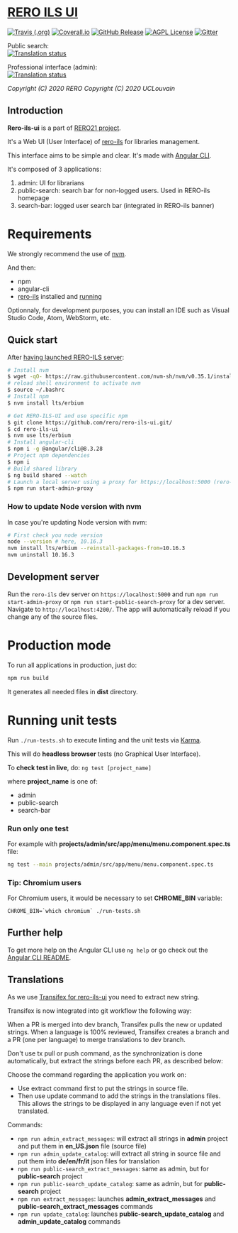 # [RERO ILS UI][1]

[![Travis (.org)](https://img.shields.io/travis/rero/rero-ils-ui)](https://travis-ci.org/github/rero/rero-ils-ui)
[![Coverall.io](https://img.shields.io/coveralls/rero/rero-ils.svg)](https://coveralls.io/r/rero/rero-ils)
[![GitHub Release](https://img.shields.io/github/tag/rero/rero-ils-ui.svg?style=flat)](https://github.com/rero/rero-ils-ui/releases/latest)
[![AGPL License](https://img.shields.io/badge/license-AGPL-blue.svg)](http://www.gnu.org/licenses/agpl-3.0)
[![Gitter](https://img.shields.io/gitter/room/rero/reroils)](https://gitter.im/rero/reroils)

Public search: \
[![Translation status](https://hosted.weblate.org/widgets/rero_plus/-/rero-ils-public-search/svg-badge.svg)](https://hosted.weblate.org/engage/rero_plus/?utm_source=widget)

Professional interface (admin): \
[![Translation status](https://hosted.weblate.org/widgets/rero_plus/-/rero-ils-admin/svg-badge.svg)](https://hosted.weblate.org/engage/rero_plus/?utm_source=widget)

*Copyright (C) 2020 RERO*
*Copyright (C) 2020 UCLouvain*

[1]: https://github.com/rero/rero-ils-ui

## Introduction

**Rero-ils-ui** is a part of [RERO21 project](https://rero21.ch/about/).

It's a Web UI (User Interface) of [rero-ils](https://ils.test.rero.ch/) for libraries management.

This interface aims to be simple and clear. It's made with [Angular CLI](https://github.com/angular/angular-cli).

It's composed of 3 applications:

1. admin: UI for librarians
2. public-search: search bar for non-logged users. Used in RERO-ils homepage
3. search-bar: logged user search bar (integrated in RERO-ils banner)

# Requirements

We strongly recommend the use of [nvm](https://github.com/nvm-sh/nvm).

And then:

  * npm
  * angular-cli
  * [rero-ils](https://github.com/rero/rero-ils/blob/master/INSTALL.rst) installed and [running](https://github.com/rero/rero-ils/blob/master/INSTALL.rst#running)

Optionnaly, for development purposes, you can install an IDE such as Visual Studio Code, Atom, WebStorm, etc.

## Quick start

After [having launched RERO-ILS server](https://github.com/rero/rero-ils/blob/master/INSTALL.rst#running):

```bash
# Install nvm
$ wget -qO- https://raw.githubusercontent.com/nvm-sh/nvm/v0.35.1/install.sh | bash
# reload shell environment to activate nvm
$ source ~/.bashrc
# Install npm
$ nvm install lts/erbium

# Get RERO-ILS-UI and use specific npm
$ git clone https://github.com/rero/rero-ils-ui.git/
$ cd rero-ils-ui
$ nvm use lts/erbium
# Install angular-cli
$ npm i -g @angular/cli@8.3.28
# Project npm dependencies
$ npm i
# Build shared library
$ ng build shared --watch
# Launch a local server using a proxy for https://localhost:5000 (rero-ils server)
$ npm run start-admin-proxy
```

### How to update Node version with nvm

In case you're updating Node version with nvm:

```bash
# First check you node version
node --version # here, 10.16.3
nvm install lts/erbium --reinstall-packages-from=10.16.3
nvm uninstall 10.16.3
```

## Development server

Run the `rero-ils` dev server on `https://localhost:5000` and run `npm run start-admin-proxy` or `npm run start-public-search-proxy` for a dev server. Navigate to `http://localhost:4200/`. The app will automatically reload if you change any of the source files.

# Production mode

To run all applications in production, just do:

```bash
npm run build
```

It generates all needed files in **dist** directory.

# Running unit tests

Run `./run-tests.sh` to execute linting and the unit tests via [Karma](https://karma-runner.github.io).

This will do **headless browser** tests (no Graphical User Interface).

To **check test in live**, do: `ng test [project_name]`

where **project\_name** is one of:

  * admin
  * public-search
  * search-bar

### Run only one test

For example with **projects/admin/src/app/menu/menu.component.spec.ts** file:

```bash
ng test --main projects/admin/src/app/menu/menu.component.spec.ts
```

### Tip: Chromium users

For Chromium users, it would be necessary to set **CHROME\_BIN** variable:

```
CHROME_BIN=`which chromium` ./run-tests.sh
```

## Further help

To get more help on the Angular CLI use `ng help` or go check out the [Angular CLI README](https://github.com/angular/angular-cli/blob/master/README.md).

## Translations

As we use [Transifex for rero-ils-ui](https://www.transifex.com/rero/rero-ils-ui/) you need to extract new string.

Transifex is now integrated into git workflow the following way:

When a PR is merged into dev branch, Transifex pulls the new or updated strings.
When a language is 100% reviewed, Transifex creates a branch and a PR (one per language) to merge translations to dev branch.

Don't use tx pull or push command, as the synchronization is done automatically, but extract the strings before each PR, as described below:

Choose the command regarding the application you work on:
* Use extract command first to put the strings in source file.
* Then use update command to add the strings in the translations files. This allows the strings to be displayed in any language even if not yet translated.

Commands:

  * `npm run admin_extract_messages`: will extract all strings in **admin** project and put them in **en\_US.json** file (source file)
  * `npm run admin_update_catalog`: will extract all string in source file and put them into **de/en/fr/it** json files for translation
  * `npm run public-search_extract_messages`: same as admin, but for **public-search** project
  * `npm run public-search_update_catalog`: same as admin, but for **public-search** project
  * `npm run extract_messages`: launches **admin\_extract\_messages** and **public-search\_extract\_messages** commands
  * `npm run update_catalog`: launches **public-search\_update\_catalog** and **admin\_update\_catalog** commands
